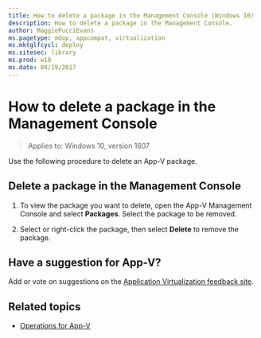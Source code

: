 ```yaml
---
title: How to delete a package in the Management Console (Windows 10)
description: How to delete a package in the Management Console.
author: MaggiePucciEvans
ms.pagetype: mdop, appcompat, virtualization
ms.mktglfcycl: deploy
ms.sitesec: library
ms.prod: w10
ms.date: 04/19/2017
---
```

# How to delete a package in the Management Console

>Applies to: Windows 10, version 1607

Use the following procedure to delete an App-V package.

## Delete a package in the Management Console

1. To view the package you want to delete, open the App-V Management Console and select **Packages**. Select the package to be removed.

2. Select or right-click the package, then select **Delete** to remove the package.

## Have a suggestion for App-V?

Add or vote on suggestions on the [Application Virtualization feedback site](https://appv.uservoice.com/forums/280448-microsoft-application-virtualization).

## Related topics

- [Operations for App-V](appv-operations.md)
